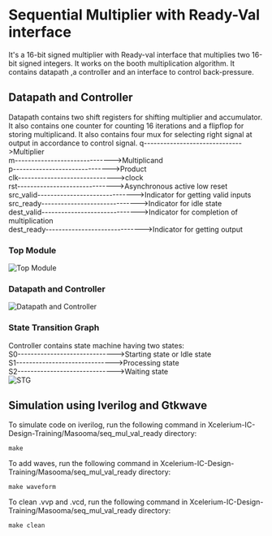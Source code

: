 # Sequential Multiplier with Ready-Val interface

It's a 16-bit signed multiplier with Ready-val interface that multiplies two 16-bit signed integers. It works on the booth multiplication algorithm. It contains datapath ,a controller and an interface to control back-pressure.


## Datapath and Controller

Datapath contains two shift registers for shifting multiplier and accumulator. It also contains one counter for counting 16 iterations and a flipflop for storing multiplicand. It also contains four mux for selecting right signal at output in accordance to control signal.
q------------------------------>Multiplier <br />
m------------------------------>Multiplicand <br />
p------------------------------>Product <br />
clk------------------------------>clock <br />
rst------------------------------>Asynchronous active low reset <br />
src_valid------------------------------>Indicator for getting valid inputs <br />
src_ready------------------------------>Indicator for idle state <br />
dest_valid------------------------------>Indicator for completion of multiplication <br />
dest_ready------------------------------>Indicator for getting output <br />

### Top Module
![Top Module](https://drive.google.com/uc?id=1hT8bbG7P7hPx5XWerwEfiEe3f09Tx1gR)
### Datapath and Controller
![Datapath and Controller](https://drive.google.com/uc?id=1C_kK64Cud8xMGOvUlfHM6NeG4tY1sp80)

### State Transition Graph
Controller contains state machine having two states: <br />
S0------------------------------>Starting state or Idle state <br />
S1------------------------------>Processing state <br />
S2------------------------------>Waiting state <br />
![STG](https://drive.google.com/uc?id=1Hy6SxX7PMi24NDgHHsMOXx7LOku5sxJ-)

## Simulation using Iverilog and Gtkwave

To simulate code on iverilog, run the following command in Xcelerium-IC-Design-Training/Masooma/seq_mul_val_ready directory:

    make

To add waves, run the following command in Xcelerium-IC-Design-Training/Masooma/seq_mul_val_ready  directory:

    make waveform
To clean .vvp and .vcd, run the following command in Xcelerium-IC-Design-Training/Masooma/seq_mul_val_ready  directory:

    make clean







